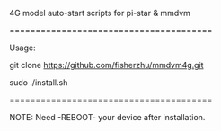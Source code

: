 4G model auto-start scripts for pi-star & mmdvm

=======================================

Usage:

git clone https://github.com/fisherzhu/mmdvm4g.git

sudo ./install.sh

=======================================

NOTE: Need -REBOOT- your device after installation.

